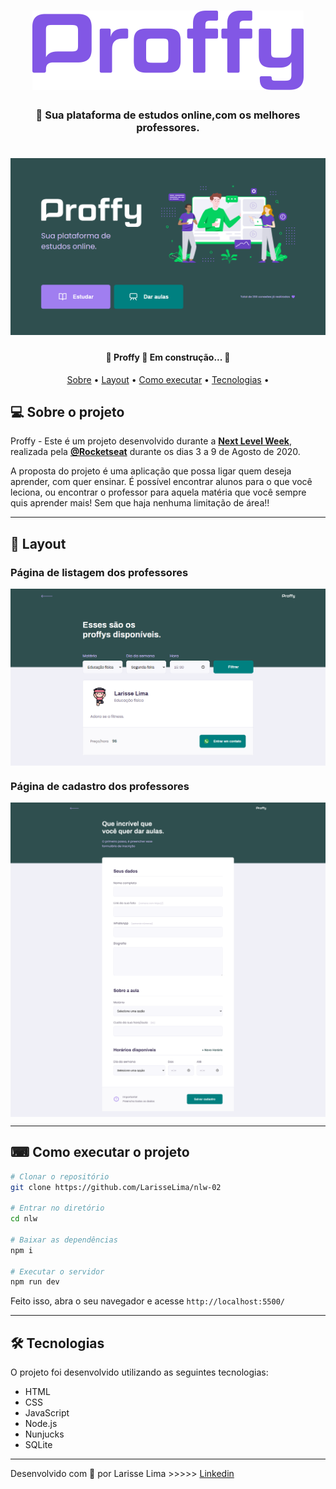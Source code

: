 
<h1 align="center" >
    <img alt="Logo Proffy" src="/public/img/logo.png" />
</h1>

<h3 align="center">
    📖 Sua plataforma de estudos online,com os melhores professores.
</h3>

<h1 align="center">
    <img alt="NextLevelWeek#02" title="#NextLevelWeek#02" src="/public/img/home-page.png" />
</h1>

<h4 align="center"> 
	🚧  Proffy 🏫 Em construção... 🚧
</h4>

<p align="center">
	<a href="#-sobre-o-projeto">Sobre</a> •
	<a href="#-layout">Layout</a> • 
 	<a href="#-como-executar-o-projeto">Como executar</a> • 
  <a href="#-tecnologias">Tecnologias</a> • 
 	
</p>


## 💻 Sobre o projeto

Proffy - Este é um projeto desenvolvido durante a **[Next Level Week](https://nextlevelweek.com/)**, realizada pela **[@Rocketseat](https://github.com/Rocketseat)** durante os dias 3 a 9 de Agosto de 2020.

A proposta do projeto é uma aplicação que possa ligar quem deseja aprender, com quer ensinar. É possível encontrar alunos para o que você leciona, ou encontrar o professor para aquela matéria que você sempre quis aprender mais! Sem que haja nenhuma limitação de área!! 

---

## 🎨 Layout

###  Página de listagem dos professores

<p align="center" style="display: flex; align-items: flex-start; justify-content: center;">
  	<img alt="Página de cadastro de vídeo" src="/public/img/study-page.png" width="100%">
</p>

###  Página de cadastro dos professores

<p align="center" style="display: flex; align-items: flex-start; justify-content: center;">
  	<img alt="Página de cadastro de vídeo" src="/public/img/give-classes-fullpage.png" width="100%">
</p>

---

## ⌨ Como executar o projeto

```bash
# Clonar o repositório
git clone https://github.com/LarisseLima/nlw-02

# Entrar no diretório
cd nlw

# Baixar as dependências
npm i

# Executar o servidor
npm run dev
```

Feito isso, abra o seu navegador e acesse `http://localhost:5500/`


---

## 🛠 Tecnologias

O projeto foi desenvolvido utilizando as seguintes tecnologias:


- HTML
- CSS
- JavaScript
- Node.js 
- Nunjucks 
- SQLite 

---

Desenvolvido com 💜 por Larisse Lima >>>>> [Linkedin](https://www.linkedin.com/in/larisselima/)
